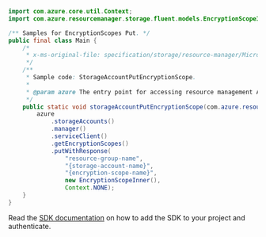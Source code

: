 ```java
import com.azure.core.util.Context;
import com.azure.resourcemanager.storage.fluent.models.EncryptionScopeInner;

/** Samples for EncryptionScopes Put. */
public final class Main {
    /*
     * x-ms-original-file: specification/storage/resource-manager/Microsoft.Storage/stable/2021-04-01/examples/StorageAccountPutEncryptionScope.json
     */
    /**
     * Sample code: StorageAccountPutEncryptionScope.
     *
     * @param azure The entry point for accessing resource management APIs in Azure.
     */
    public static void storageAccountPutEncryptionScope(com.azure.resourcemanager.AzureResourceManager azure) {
        azure
            .storageAccounts()
            .manager()
            .serviceClient()
            .getEncryptionScopes()
            .putWithResponse(
                "resource-group-name",
                "{storage-account-name}",
                "{encryption-scope-name}",
                new EncryptionScopeInner(),
                Context.NONE);
    }
}
```

Read the [SDK documentation](https://github.com/Azure/azure-sdk-for-java/blob/azure-resourcemanager_2.11.0/sdk/resourcemanager/azure-resourcemanager/README.md) on how to add the SDK to your project and authenticate.
